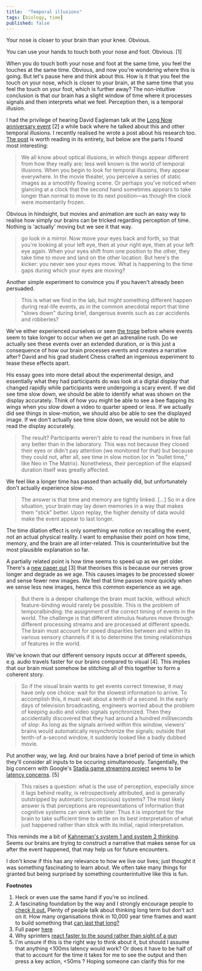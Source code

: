 ```yaml
---
title:  "Temporal illusions"
tags: [biology, time]
published: false
---
```


Your nose is closer to your brain than your knee. Obvious.

You can use your hands to touch both your nose and foot. Obvious. \[1\]

When you do touch both your nose and foot at the same time, you feel the touches at the same time. Obvious, and now you're wondering where this is going. But let's pause here and think about this. How is it that you feel the touch on your nose, which is closer to your brain, at the same time that you feel the touch on your foot, which is further away? The non-intuitive conclusion is that our brain has a slight window of time where it processes signals and then interprets what we feel. Perception then, is a temporal illusion.

I had the privilege of hearing David Eagleman talk at the [Long Now anniversary event](https://eagleman.com/blog/the-brain-and-the-now "talk link") \[2\] a while back where he talked about this and other temporal illusions. I recently realised he wrote a post about his research too. [The post](https://www.edge.org/conversation/brain-time "brain time") is worth reading in its entirety, but below are the parts I found most interesting: 

> We all know about optical illusions, in which things appear different from how they really are; less well known is the world of temporal illusions. When you begin to look for temporal illusions, they appear everywhere. In the movie theater, you perceive a series of static images as a smoothly flowing scene. Or perhaps you've noticed when glancing at a clock that the second hand sometimes appears to take longer than normal to move to its next position—as though the clock were momentarily frozen.

Obvious in hindsight, but movies and animation are such an easy way to realise how simply our brains can be tricked regarding perception of time. Nothing is 'actually' moving but we see it that way.

> go look in a mirror. Now move your eyes back and forth, so that you're looking at your left eye, then at your right eye, then at your left eye again. When your eyes shift from one position to the other, they take time to move and land on the other location. But here's the kicker: you never see your eyes move. What is happening to the time gaps during which your eyes are moving?

Another simple experiment to convince you if you haven't already been persuaded.

> This is what we find in the lab, but might something different happen during real-life events, as in the common anecdotal report that time "slows down" during brief, dangerous events such as car accidents and robberies? 

We've either experienced ourselves or seen [the trope](https://tvtropes.org/pmwiki/pmwiki.php/Main/BulletTime "bullet time") before where events seem to take longer to occur when we get an adrenaline rush. Do we actually see these events over an extended duration, or is this just a consequence of how our brain processes events and creates a narrative after? David and his grad student Chess crafted an ingenious experiment to tease these effects apart.

His essay goes into more detail about the experimental design, and essentially what they had participants do was look at a digital display that changed rapidly while participants were undergoing a scary event. If we did see time slow down, we should be able to identify what was shown on the display accurately. Think of how you might be able to see a bee flapping its wings when you slow down a video to quarter speed or less. If we actually did see things in slow-motion, we should also be able to see the displayed image. If we don't actually see time slow down, we would not be able to read the display accurately.

> The result? Participants weren't able to read the numbers in free fall any better than in the laboratory. This was not because they closed their eyes or didn't pay attention (we monitored for that) but because they could not, after all, see time in slow motion (or in "bullet time," like Neo in The Matrix). Nonetheless, their perception of the elapsed duration itself was greatly affected.

We feel like a longer time has passed than actually did, but unfortunately don't actually experience slow-mo.

> The answer is that time and memory are tightly linked. \[...\] So in a dire situation, your brain may lay down memories in a way that makes them "stick" better. Upon replay, the higher density of data would make the event appear to last longer. 

The time dilation effect is only something we notice on recalling the event, not an actual physical reality. I want to emphasise their point on how time, memory, and the brain are all inter-related. This is counterintuitive but the most plausible explanation so far.

A partially related point is how time seems to speed up as we get older. There's a [new paper out](https://pratt.duke.edu/about/news/its-spring-already-physics-explains-why-time-flies-we-age "time flies") \[3\] that theorises this is because our nerves grow longer and degrade as we age. This causes images to be processed slower and sense fewer new images. We feel that time passes more quickly when we sense less new images, hence this common experience as we age.

> But there is a deeper challenge the brain must tackle, without which feature-binding would rarely be possible. This is the problem of temporalbinding: the assignment of the correct timing of events in the world. The challenge is that different stimulus features move through different processing streams and are processed at different speeds. The brain must account for speed disparities between and within its various sensory channels if it is to determine the timing relationships of features in the world.

We've known that our different sensory inputs occur at different speeds, e.g. audio travels faster for our brains compared to visual \[4\]. This implies that our brain must somehow be stitching all of this together to form a coherent story. 

> So if the visual brain wants to get events correct timewise, it may have only one choice: wait for the slowest information to arrive. To accomplish this, it must wait about a tenth of a second. In the early days of television broadcasting, engineers worried about the problem of keeping audio and video signals synchronized. Then they accidentally discovered that they had around a hundred milliseconds of slop: As long as the signals arrived within this window, viewers' brains would automatically resynchronize the signals; outside that tenth-of a-second window, it suddenly looked like a badly dubbed movie.

Put another way, we lag. And our brains have a brief period of time in which they'll consider all inputs to be occuring simultaneously. Tangentially, the big concern with Google's [Stadia game streaming project](https://store.google.com/magazine/stadia "stadia") seems to be [latency concerns](https://www.eurogamer.net/articles/digitalfoundry-2019-hands-on-with-google-stream-gdc-2019 "latency measures"). \[5\]

> This raises a question: what is the use of perception, especially since it lags behind reality, is retrospectively attributed, and is generally outstripped by automatic (unconscious) systems? The most likely answer is that perceptions are representations of information that cognitive systems can work with later. Thus it is important for the brain to take sufficient time to settle on its best interpretation of what just happened rather than stick with its initial, rapid interpretation. 

This reminds me a bit of [Kahneman's system 1 and system 2 thinking](https://bigthink.com/errors-we-live-by/kahnemans-mind-clarifying-biases "kahneman"). Seems our brains are trying to construct a narrative that makes sense for us after the event happened, that may help us for future encounters.

I don't know if this has any relevance to how we live our lives; just thought it was something fascinating to learn about. We often take many things for granted but being surprised by something counterintuitive like this is fun. 

**Footnotes**
1. Heck or even use the same hand if you're so inclined.
2. A fascinating foundation by the way and I strongly encourage people to [check it out.](http://longnow.org/ "long now") Plenty of people talk about thinking long term but don't act on it. How many organisations think in 10,000 year time frames and want to build something that [can last that long?](http://longnow.org/clock/ "10,000 year clock")
3. Full paper [here](https://www.cambridge.org/core/journals/european-review/article/why-the-days-seem-shorter-as-we-get-older/2CB8EC9B0B30537230C7442B826E42F1 "days shorter")
4. Why sprinters [react faster to the sound rather than sight of a gun](https://www.realclearscience.com/blog/2016/08/theres_an_amazing_reason_why_races_are_started_with_guns.html "gun starts")
5. I'm unsure if this is the right way to think about it, but should I assume that anything <100ms latency would work? Or does it have to be half of that to account for the time it takes for me to see the output and then press a key action, <50ms ? Hoping someone can clarify this for me

